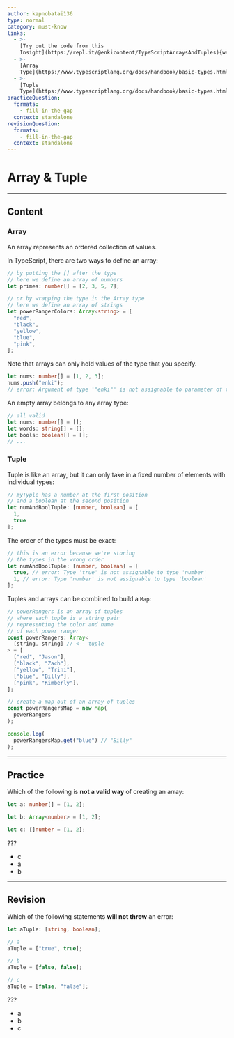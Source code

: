 ```yaml
---
author: kapnobatai136
type: normal
category: must-know
links:
  - >-
    [Try out the code from this
    Insight](https://repl.it/@enkicontent/TypeScriptArraysAndTuples){website}
  - >-
    [Array
    Type](https://www.typescriptlang.org/docs/handbook/basic-types.html#array){documentation}
  - >-
    [Tuple
    Type](https://www.typescriptlang.org/docs/handbook/basic-types.html#tuple){documentation}
practiceQuestion:
  formats:
    - fill-in-the-gap
  context: standalone
revisionQuestion:
  formats:
    - fill-in-the-gap
  context: standalone
---
```


# Array & Tuple

---

## Content

### Array

An array represents an ordered collection of values.

In TypeScript, there are two ways to define an array:

```ts
// by putting the [] after the type
// here we define an array of numbers
let primes: number[] = [2, 3, 5, 7];

// or by wrapping the type in the Array type
// here we define an array of strings
let powerRangerColors: Array<string> = [
  "red",
  "black",
  "yellow",
  "blue",
  "pink",
];
```

Note that arrays can only hold values of the type that you specify.

```ts
let nums: number[] = [1, 2, 3];
nums.push("enki");
// error: Argument of type '"enki"' is not assignable to parameter of type 'number'
```

An empty array belongs to any array type:

```ts
// all valid
let nums: number[] = [];
let words: string[] = [];
let bools: boolean[] = [];
// ...
```

### Tuple

Tuple is like an array, but it can only take in a fixed number of elements with individual types:

```ts
// myTyple has a number at the first position
// and a boolean at the second position
let numAndBoolTuple: [number, boolean] = [
  1,
  true
];
```

The order of the types must be exact:

```ts
// this is an error because we're storing
// the types in the wrong order
let numAndBoolTuple: [number, boolean] = [
  true, // error: Type 'true' is not assignable to type 'number'
  1, // error: Type 'number' is not assignable to type 'boolean'
];
```

Tuples and arrays can be combined to build a `Map`:

```ts
// powerRangers is an array of tuples
// where each tuple is a string pair
// representing the color and name
// of each power ranger
const powerRangers: Array<
  [string, string] // <-- tuple
> = [
  ["red", "Jason"],
  ["black", "Zach"],
  ["yellow", "Trini"],
  ["blue", "Billy"],
  ["pink", "Kimberly"],
];

// create a map out of an array of tuples
const powerRangersMap = new Map(
  powerRangers
);

console.log(
  powerRangersMap.get("blue") // "Billy"
);
```

---

## Practice

Which of the following is **not a valid way** of creating an array:

```ts
let a: number[] = [1, 2];

let b: Array<number> = [1, 2];

let c: []number = [1, 2];
```

???

- c
- a
- b

---

## Revision

Which of the following statements **will not throw** an error:

```ts
let aTuple: [string, boolean];

// a
aTuple = ["true", true];

// b
aTuple = [false, false];

// c
aTuple = [false, "false"];
```

???

- a
- b
- c
